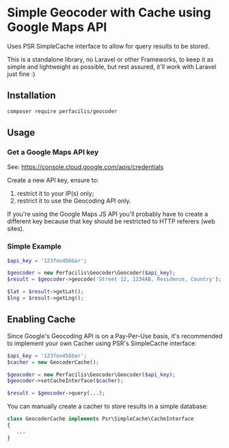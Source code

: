# Simple Geocoder with Cache using Google Maps API

Uses PSR SimpleCache interface to allow for query results to be stored.

This is a standalone library, no Laravel or other Frameworks, to keep it as simple and lightweight as possible, but rest assured, it'll work with Laravel just fine :)

## Installation

```bash
composer require perfacilis/geocoder
```

## Usage

### Get a Google Maps API key

See: https://console.cloud.google.com/apis/credentials

Create a new API key, ensure to:
1. restrict it to your IP(s) only;
2. restrict it to use the Geocoding API only.

If you're using the Google Maps JS API you'll probably have to create a different key because that key should be restricted to HTTP referers (web sites).

### Simple Example

```php
$api_key = '123foo456bar';

$geocoder = new Perfacilis\Geocoder\Geocoder($api_key);
$result = $geocoder->geocode('Street 12, 1234AB, Residence, Country');

$lat = $result->getLat();
$lng = $result->getLng();
```

## Enabling Cache

Since Google's Geocoding API is on a Pay-Per-Use basis, it's recommended to implement your own Cacher using PSR's SimpleCache interface:

```php
$api_key = '123foo456bar';
$cacher = new GeocoderCache();

$geocoder = new Perfacilis\Geocoder\Geocoder($api_key);
$geocoder->setCacheInterface($cacher);

$result = $geocoder->query(...);

```

You can manually create a cacher to store results in a simple database:
```php
class GeocoderCache implements Psr\SimpleCache\CacheInterface
{
   ...
}
```
